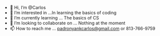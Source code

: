 - 👋 Hi, I’m @Carlos
- 👀 I’m interested in ...In learning the basics of coding 
- 🌱 I’m currently learning ... The basics of CS
- 💞️ I’m looking to collaborate on ... Nothing at the moment
- 📫 How to reach me ... padronyankcarlos@gmail.com or 813-766-9759

<!---
ExoticSphere/ExoticSphere is a ✨ special ✨ repository because its `README.md` (this file) appears on your GitHub profile.
You can click the Preview link to take a look at your changes.
--->

